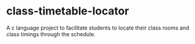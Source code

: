 # class-timetable-locator
A c language project to facilitate students to locate their class rooms and class timings through the schedule.
